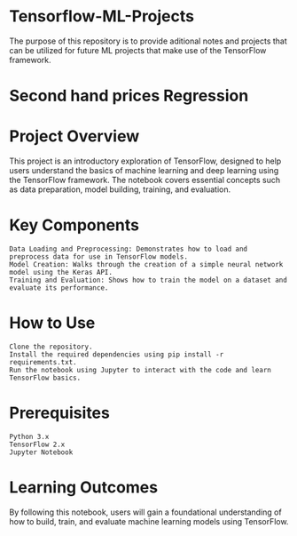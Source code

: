 # Tensorflow-ML-Projects
The purpose of this repository is to provide aditional notes and projects that can be utilized for future ML projects that make use of the TensorFlow framework.

# Second hand prices Regression
  # Project Overview
  This project is an introductory exploration of TensorFlow, designed to help users understand the basics of machine learning and deep learning using the TensorFlow framework. The notebook covers essential concepts such as data preparation, model building, training, and evaluation.
  
  # Key Components
    Data Loading and Preprocessing: Demonstrates how to load and preprocess data for use in TensorFlow models.
    Model Creation: Walks through the creation of a simple neural network model using the Keras API.
    Training and Evaluation: Shows how to train the model on a dataset and evaluate its performance.
  # How to Use
    Clone the repository.
    Install the required dependencies using pip install -r requirements.txt.
    Run the notebook using Jupyter to interact with the code and learn TensorFlow basics.
  # Prerequisites
    Python 3.x
    TensorFlow 2.x
    Jupyter Notebook
  # Learning Outcomes
  By following this notebook, users will gain a foundational understanding of how to build, train, and evaluate machine learning models using TensorFlow.
